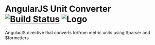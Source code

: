 # AngularJS Unit Converter [![Build Status](https://travis-ci.org/alexandernst/angular-unit-converter.svg?branch=master)](https://travis-ci.org/alexandernst/angular-unit-converter) ![Logo](https://raw.githubusercontent.com/alexandernst/angular-unit-converter/master/assets/logo_small.png)
AngularJS directive that converts to/from metric units using $parser and $formatters
